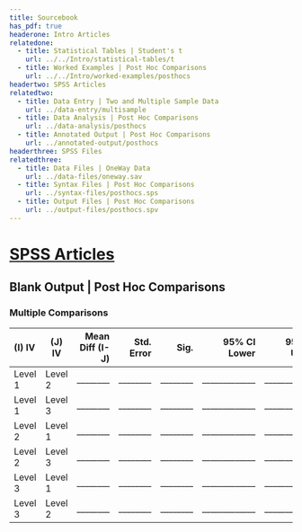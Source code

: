```yaml
---
title: Sourcebook
has_pdf: true
headerone: Intro Articles
relatedone:
  - title: Statistical Tables | Student's t
    url: ../../Intro/statistical-tables/t
  - title: Worked Examples | Post Hoc Comparisons
    url: ../../Intro/worked-examples/posthocs
headertwo: SPSS Articles
relatedtwo:
  - title: Data Entry | Two and Multiple Sample Data
    url: ../data-entry/multisample
  - title: Data Analysis | Post Hoc Comparisons
    url: ../data-analysis/posthocs
  - title: Annotated Output | Post Hoc Comparisons
    url: ../annotated-output/posthocs
headerthree: SPSS Files
relatedthree:
  - title: Data Files | OneWay Data
    url: ../data-files/oneway.sav
  - title: Syntax Files | Post Hoc Comparisons
    url: ../syntax-files/posthocs.sps
  - title: Output Files | Post Hoc Comparisons
    url: ../output-files/posthocs.spv
---
```


# [SPSS Articles](../index.md)

## Blank Output | Post Hoc Comparisons

### Multiple Comparisons

| (I) IV   | (J) IV   | Mean Diff (I-J) | Std. Error | Sig.  | 95% CI Lower | 95% CI Upper |
|:---------|----------|-----------------:|------------:|-------:|---------------:|---------------:|
| Level 1  | Level 2  | ________         | ________    | ________ | _____________  | _____________  |
| Level 1  | Level 3  | ________         | ________    | ________ | _____________  | _____________  |
| Level 2  | Level 1  | ________         | ________    | ________ | _____________  | _____________  |
| Level 2  | Level 3  | ________         | ________    | ________ | _____________  | _____________  |
| Level 3  | Level 1  | ________         | ________    | ________ | _____________  | _____________  |
| Level 3  | Level 2  | ________         | ________    | ________ | _____________  | _____________  |
